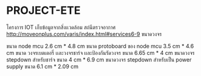 # PROJECT-ETE
โครงการ IOT เก็บข้อมูลจากสิ่งเเวดล้อม สถ่นีตรวจอากาศ
http://moveonplus.com/varis/index.html#services6-9
ขนาดวงจร

ขนาด node mcu 2.6 cm * 4.8 cm 
ขนาด protoboard ของ node mcu 3.5 cm  * 4.6 cm
ขนาด วงจรเบตเตอรี่ เเละวงจรชาร์จ เเละป้องกันรัดวงจร ขนาด 6.65 cm * 4 cm
ขนาดวงจร stepdown สำหรับชาร์จ ขนาด 4 cm * 6.9 cm
ขนาดวงจร stepdown สำหรับเป็น power supply ขนาด 6.1 cm * 2.09 cm

 
